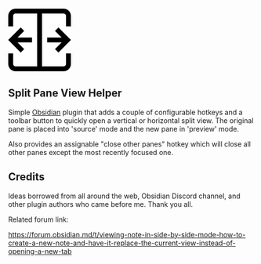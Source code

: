 ![](./icon.png)

## Split Pane View Helper

Simple [Obsidian][1] plugin that adds a couple of configurable hotkeys and a toolbar button to quickly open a vertical or horizontal split view. The original pane is placed into 'source' mode and the new pane in 'preview' mode.

Also provides an assignable "close other panes" hotkey which will close all other panes except the most recently focused one.

## Credits

Ideas borrowed from all around the web, Obsidian Discord channel, and other plugin authors who came before me. Thank you all.

Related forum link:

https://forum.obsidian.md/t/viewing-note-in-side-by-side-mode-how-to-create-a-new-note-and-have-it-replace-the-current-view-instead-of-opening-a-new-tab

[1]: https://obsidian.md/
